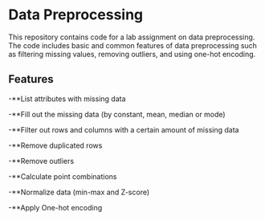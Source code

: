 # Data Preprocessing

This repository contains code for a lab assignment on data preprocessing. The code includes basic and common features of data preprocessing such as filtering missing values, removing outliers, and using one-hot encoding.

## Features

-**List attributes with missing data

-**Fill out the missing data (by constant, mean, median or mode)

-**Filter out rows and columns with a certain amount of missing data

-**Remove duplicated rows

-**Remove outliers

-**Calculate point combinations

-**Normalize data (min-max and Z-score)

-**Apply One-hot encoding

